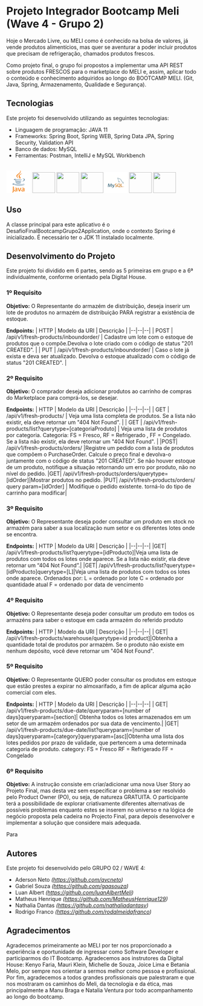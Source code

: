 # Projeto Integrador Bootcamp Meli (Wave 4 - Grupo 2)
Hoje o Mercado Livre, ou MELI como é conhecido na bolsa de valores, já vende produtos alimentícios, mas quer se aventurar a poder incluir produtos que precisam de refrigeração, chamados produtos frescos.

Como projeto final, o grupo foi propostos a implementar uma API REST sobre produtos FRESCOS para o marketplace do MELI e, assim, aplicar todo o conteúdo e conhecimento adquiridos ao longo do BOOTCAMP MELI. (Git, Java, Spring, Armazenamento, Qualidade e Segurança).

## Tecnologias
Este projeto foi desenvolvido utilizando as seguintes tecnologias:

- Linguagem de programação: JAVA 11
- Frameworks: Spring Boot, Spring WEB, Spring Data JPA, Spring Security, Validation API
- Banco de dados: MySQL
- Ferramentas: Postman, IntelliJ e MySQL Workbench

<div style="display: inline_block"><br>
<img src=https://raw.githubusercontent.com/github/explore/5b3600551e122a3277c2c5368af2ad5725ffa9a1/topics/java/java.png width="65" height="60"
/> <img src=https://spring.io/images/projects/spring-boot-7f2e24fb962501672cc91ccd285ed2ba.svg width="60" height="55"
/>
<img src=https://spring.io/images/projects/spring-data-79cc203ed8c54191215a60f9e5dc638f.svg width="60" height="55"
/>
<img src=https://spring.io/images/projects/spring-security-b712a4cdb778e72eb28b8c55ec39dbd1.svg width="60" height="55"
/>
<img src=https://raw.githubusercontent.com/github/explore/80688e429a7d4ef2fca1e82350fe8e3517d3494d/topics/mysql/mysql.png width="60" height="55"
/>
<img src=https://www.vhv.rs/dpng/d/571-5718602_transparent-ubuntu-logo-png-logo-postman-icon-png.png width="60" height="55"
/>
<img src=https://encrypted-tbn0.gstatic.com/images?q=tbn:ANd9GcSAaUBgVyY4CJWh02Lx0PuWeq4EcbeY0-3v0PUJ5BqTxIMAxgSvlkWLY9pKM8ZIo71s4xs&usqp=CAU width="60" height="55"
/>

## Uso

A classe principal para este aplicativo é o DesafioFinalBootcampGrupo2Application, onde o contexto Spring é inicializado. É necessário ter o JDK 11 instalado localmente.

## Desenvolvimento do Projeto

Este projeto foi dividido em 6 partes, sendo as 5 primeiras em grupo e a 6ª individualmente, conforme orientado pela Digital House.

### 1º Requisito
**Objetivo:** O Representante do armazém de distribuição, deseja inserir um lote de produtos no armazém de distribuição PARA registrar a existência de estoque.

**Endpoints:**
| HTTP | Modelo da URI | Descrição |
|--|--|--|
| POST | /api/v1/fresh-products/inboundorder/ | Cadastre um lote com o estoque de produtos que o compõe.Devolva o lote criado com o código de status "201 CREATED". |
| PUT | /api/v1/fresh-products/inboundorder/ | Caso o lote já exista e deva ser atualizado. Devolva o estoque atualizado com o código de status "201 CREATED". |

### 2º Requisito
**Objetivo:** O comprador deseja adicionar produtos ao carrinho de compras do
Marketplace para comprá-los, se desejar.

**Endpoints:**
| HTTP | Modelo da URI | Descrição |
|--|--|--|
| GET | /api/v1/fresh-products/ | Veja uma lista completa de produtos. Se a lista não existir, ela deve retornar um "404 Not Found". |
| GET | /api/v1/fresh-products/list?querytype=[categoriaProduto] | Veja uma lista de produtos por categoria. Categoria: FS = Fresco, RF = Refrigerado , FF = Congelado. Se a lista não existir, ela deve retornar um "404 Not Found". |
|POST| /api/v1/fresh-products/orders/ |Registre um pedido com a lista de produtos que compõem o PurchaseOrder. Calcule o preço final e devolva-o juntamente com o código de status "201 CREATED". Se não houver estoque de um produto, notifique a situação retornando um erro por produto, não no nível do pedido.
|GET| /api/v1/fresh-products/orders/querytype=[idOrder]|Mostrar produtos no pedido.
|PUT| /api/v1/fresh-products/orders/ query param=[idOrder] | Modifique o pedido existente. torná-lo do tipo de carrinho para modificar|

### 3º Requisito
**Objetivo:** O Representante deseja poder consultar um produto em stock no
armazém para saber a sua localização num setor e os diferentes lotes onde se
encontra.

**Endpoints:**
| HTTP | Modelo da URI | Descrição |
|--|--|--|
|GET| /api/v1/fresh-products/list?querytype=[idProducto]|Veja uma lista de produtos com todos os lotes onde aparece. Se a lista não existir, ela deve retornar um “404 Not Found”.|
|GET| /api/v1/fresh-products/list?querytype=[idProducto]querytype=[L]|Veja uma lista de produtos com todos os lotes onde aparece. Ordenados por: L = ordenado por lote C = ordenado por quantidade atual F = ordenado por data de vencimento

### 4º Requisito
**Objetivo:** O Representante deseja poder consultar um produto em todos os
armazéns para saber o estoque em cada armazém do referido produto

**Endpoints:**
| HTTP | Modelo da URI | Descrição |
|--|--|--|
| GET| /api/v1/fresh-products/warehouse/querytype=id product]|Obtenha a quantidade total de produtos por armazém. Se o produto não existe em nenhum depósito, você deve retornar um "404 Not Found".

### 5º Requisito
**Objetivo:** O Representante QUERO poder consultar os produtos em estoque que
estão prestes a expirar no almoxarifado, a fim de aplicar alguma ação comercial
com eles.

**Endpoints:**
| HTTP | Modelo da URI | Descrição |
|--|--|--|
| GET| /api/v1/fresh-products/due-date/queryparam=[number of days]queryparam=[section]| Obtenha todos os lotes armazenados em um setor de um armazém ordenados por sua data de vencimento.|
|GET| /api/v1/fresh-products/due-date/list?queryparam=[number of days]queryparam=[category]queryparam=[asc]|Obtenha uma lista dos lotes pedidos por prazo de validade, que pertencem a uma determinada categoria de produto. category: FS = Fresco RF = Refrigerado FF = Congelado

### 6º Requisito
**Objetivo:** A instrução consiste em criar/adicionar uma nova User Story ao Projeto Final, mas desta vez sem especificar o problema a ser resolvido pelo Product Owner (PO), ou seja, de natureza GRATUITA. O participante terá a possibilidade de explorar criativamente diferentes alternativas de possíveis problemas enquanto estes se inserem no universo e na lógica de negócio proposta pela cadeira no Projecto Final, para depois desenvolver e implementar a solução que considere mais adequada.

Para

## Autores
Este projeto foi desenvolvido pelo GRUPO 02 / WAVE 4:

- Aderson Neto *(https://github.com/avcneto)*
- Gabriel Souza *(https://github.com/gaasouza)*
- Luan Albert *(https://github.com/luanAlbertMeli)*
- Matheus Henrique *(https://github.com/MatheusHenrique129)*
- Nathalia Dantas *(https://github.com/nathaliadantasv)*
- Rodrigo Franco *(https://github.com/rodalmeidafranco)*

## Agradecimentos
Agradecemos primeiramente ao MELI por ter nos proporcionado a experiência e oportunidade de ingressar como Software Developer e participarmos do IT Bootcamp. Agradecemos aos instrutores da Digital House: Kenyo Faria, Mauri Klein, Michelle de Souza, Joice Lima e Betania Melo, por sempre nos orientar a sermos melhor como pessoa e profissional. Por fim, agradecemos a todos grandes profissionais que palestraram e que nos mostraram os caminhos do Meli, da tecnologia e da ética, mas principalmente a Manu Braga e Natalia Ventura por todo acompanhamento ao longo do bootcamp.